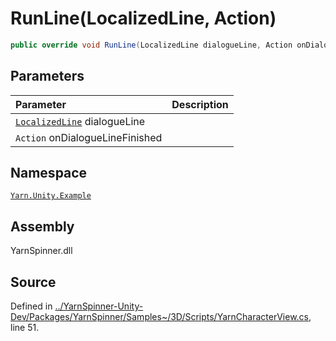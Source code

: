 # RunLine\(LocalizedLine, Action\)

```csharp
public override void RunLine(LocalizedLine dialogueLine, Action onDialogueLineFinished)
```

## Parameters

| Parameter | Description |
| :--- | :--- |
| [`LocalizedLine`](../../yarn.unity/localizedline/) dialogueLine |  |
| `Action` onDialogueLineFinished |  |

## Namespace

[`Yarn.Unity.Example`](../)

## Assembly

YarnSpinner.dll

## Source

Defined in [../YarnSpinner-Unity-Dev/Packages/YarnSpinner/Samples~/3D/Scripts/YarnCharacterView.cs](https://github.com/YarnSpinnerTool/YarnSpinner-Unity//blob/develop/Samples~/3D/Scripts/YarnCharacterView.cs#L51), line 51.

